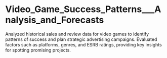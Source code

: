 # Video_Game_Success_Patterns___Analysis_and_Forecasts
Analyzed historical sales and review data for video games to identify patterns of success and  plan strategic advertising campaigns. Evaluated factors such as platforms, genres, and ESRB  ratings, providing key insights for spotting promising projects.  
